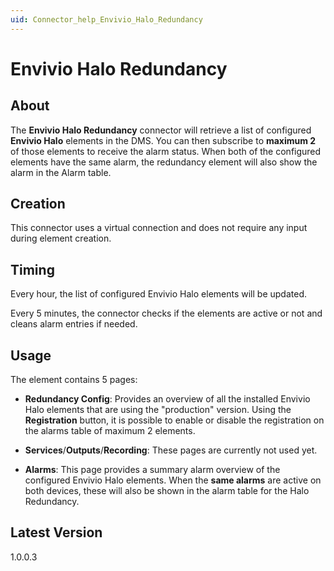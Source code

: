 ```yaml
---
uid: Connector_help_Envivio_Halo_Redundancy
---
```


# Envivio Halo Redundancy

## About

The **Envivio Halo Redundancy** connector will retrieve a list of configured **Envivio Halo** elements in the DMS. You can then subscribe to **maximum 2** of those elements to receive the alarm status. When both of the configured elements have the same alarm, the redundancy element will also show the alarm in the Alarm table.

## Creation

This connector uses a virtual connection and does not require any input during element creation.

## Timing

Every hour, the list of configured Envivio Halo elements will be updated.

Every 5 minutes, the connector checks if the elements are active or not and cleans alarm entries if needed.

## Usage

The element contains 5 pages:

- **Redundancy Config**: Provides an overview of all the installed Envivio Halo elements that are using the "production" version. Using the **Registration** button, it is possible to enable or disable the registration on the alarms table of maximum 2 elements.

- **Services**/**Outputs**/**Recording**: These pages are currently not used yet.

- **Alarms**: This page provides a summary alarm overview of the configured Envivio Halo elements. When the **same alarms** are active on both devices, these will also be shown in the alarm table for the Halo Redundancy.

## Latest Version

1.0.0.3
